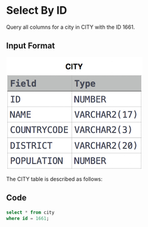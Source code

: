 # Select By ID

Query all columns for a city in CITY with the ID 1661.

## Input Format
![City Table](img/1449729804-f21d187d0f-CITY.jpg)

The CITY table is described as follows: 

## Code

```sql
select * from city
where id = 1661;
```